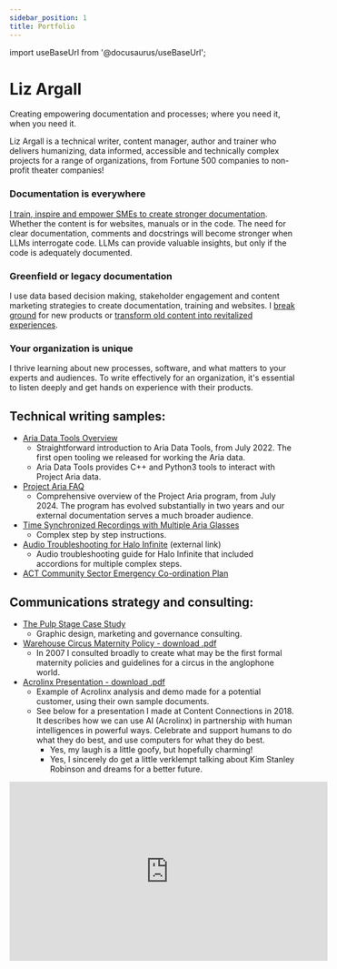 ```yaml
---
sidebar_position: 1
title: Portfolio
---
```

import useBaseUrl from '@docusaurus/useBaseUrl';

# Liz Argall
Creating empowering documentation and processes; where you need it, when you need it.

Liz Argall is a technical writer, content manager, author and trainer who delivers humanizing, data informed, accessible and technically complex projects for a range of organizations, from Fortune 500 companies to non-profit theater companies!

### Documentation is everywhere
[I train, inspire and empower SMEs to create stronger documentation](aria_docs/aria_docs.mdx). Whether the content is for websites, manuals or in the code. The need for clear documentation, comments and docstrings will become stronger when LLMs interrogate code. LLMs can provide valuable insights, but only if the code is adequately documented.

### Greenfield or legacy documentation
I use data based decision making, stakeholder engagement and content marketing strategies to create documentation, training and websites. I [break ground](adt/adt.mdx) for new products or [transform old content into revitalized experiences](enmasse.mdx).

### Your organization is unique
I thrive learning about new processes, software, and what matters to your experts and audiences. To write effectively for an organization, it's essential to listen deeply and get hands on experience with their products.

## Technical writing samples:

- [Aria Data Tools Overview](/adt/adt_overview.mdx)
    - Straightforward introduction to Aria Data Tools, from July 2022. The first open tooling we released for working the Aria data.
    - Aria Data Tools provides C++ and Python3 tools to interact with Project Aria data.
- [Project Aria FAQ](/aria_docs/faq.mdx)
    - Comprehensive overview of the Project Aria program, from July 2024. The program has evolved substantially in two years and our external documentation serves a much broader audience.
- [Time Synchronized Recordings with Multiple Aria Glasses](/aria_docs/ticsync.mdx)
    - Complex step by step instructions.
- [Audio Troubleshooting for Halo Infinite](https://support.halowaypoint.com/hc/en-us/articles/4410860512788-Audio-Troubleshooting-for-Halo-Infinite) (external link)
    - Audio troubleshooting guide for Halo Infinite that included accordions for multiple complex steps.
- <a href="/downloads/emergency_co-ordination_plan.pdf" download>ACT Community Sector Emergency Co-ordination Plan</a>


## Communications strategy and consulting:
- [The Pulp Stage Case Study](pulp_stage.mdx)
    - Graphic design, marketing and governance consulting.
- <a href="/downloads/circus_maternity_2007.doc">Warehouse Circus Maternity Policy - download .pdf</a>
    - In 2007 I consulted broadly to create what may be the first formal maternity policies and guidelines for a circus in the anglophone world.
- <a href="/downloads/acrolinx_ppt.pdf" download>Acrolinx Presentation - download .pdf</a>
    - Example of Acrolinx analysis and demo made for a potential customer, using their own sample documents.
    - See below for a presentation I made at Content Connections in 2018. It describes how we can use AI (Acrolinx) in partnership with human intelligences in powerful ways. Celebrate and support humans to do what they do best, and use computers for what they do best. 
        - Yes, my laugh is a little goofy, but hopefully charming!
        - Yes, I sincerely do get a little verklempt talking about Kim Stanley Robinson and dreams for a better future.

<div style={{textAlign: 'center'}}>
<iframe width="560" height="315" src="https://www.youtube.com/embed/8h4ZdJQjTZA?si=B72ZrMN3LUGbX_0q" title="YouTube video player" frameborder="0" allow="accelerometer; autoplay; clipboard-write; encrypted-media; gyroscope; picture-in-picture; web-share" referrerpolicy="strict-origin-when-cross-origin" allowfullscreen></iframe>
</div>
